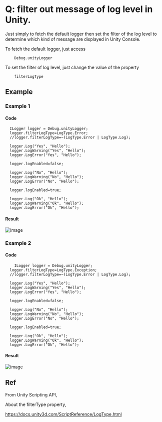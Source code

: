 # Q: filter out message of log level in Unity.
Just simply to fetch the default logger then set the filter of the log level to determine which kind of message are displayed in Unity Console.

To fetch the default logger, just access
        
        Debug.unityLogger
        
 To set the filter of log level, just change the value of the property 
        
        filterLogType
        
  ## Example
  ### Example 1
  #### Code 
      ILogger logger = Debug.unityLogger;
      logger.filterLogType=LogType.Error;
      //logger.filterLogType=~(LogType.Error | LogType.Log);

      logger.Log("Yes", "Hello");
      logger.LogWarning("Yes", "Hello");
      logger.LogError("Yes", "Hello");

      logger.logEnabled=false;

      logger.Log("No", "Hello");
      logger.LogWarning("No", "Hello");
      logger.LogError("No", "Hello");

      logger.logEnabled=true;

      logger.Log("Ok", "Hello");
      logger.LogWarning("Ok", "Hello");
      logger.LogError("Ok", "Hello");
#### Result
![image](https://github.com/40843245/Game_Development/assets/75050655/6b3535f4-9550-4fe8-a4dd-ed5dda901e91)

### Example 2
#### Code
        
        ILogger logger = Debug.unityLogger;
      logger.filterLogType=LogType.Exception;
      //logger.filterLogType=~(LogType.Error | LogType.Log);

      logger.Log("Yes", "Hello");
      logger.LogWarning("Yes", "Hello");
      logger.LogError("Yes", "Hello");

      logger.logEnabled=false;

      logger.Log("No", "Hello");
      logger.LogWarning("No", "Hello");
      logger.LogError("No", "Hello");

      logger.logEnabled=true;

      logger.Log("Ok", "Hello");
      logger.LogWarning("Ok", "Hello");
      logger.LogError("Ok", "Hello");
   
#### Result
![image](https://github.com/40843245/Game_Development/assets/75050655/5b6fd209-c0d9-4883-9627-f1b5711ba512)

## Ref
From Unity Scripting API,

About the filterType property,

https://docs.unity3d.com/ScriptReference/LogType.html
